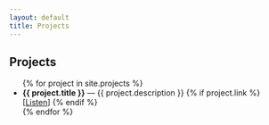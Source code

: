 ```yaml
---
layout: default
title: Projects
---
```


<section>
  <h1>Projects</h1>
  <ul>
    {% for project in site.projects %}
      <li>
        <strong>{{ project.title }}</strong> — {{ project.description }}
        {% if project.link %}
        [<a href="{{ project.link }}">Listen</a>]
        {% endif %}
      </li>
    {% endfor %}
  </ul>
</section>
